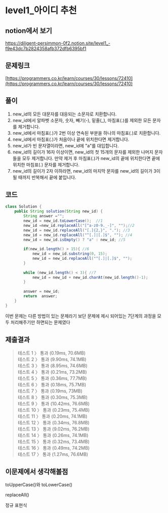 # level1_아이디 추천

## notion에서 보기
https://diligent-persimmon-0f2.notion.site/level1_-f9e43dc7b2824358afb372dfb6395bf1   

## 문제링크
[https://programmers.co.kr/learn/courses/30/lessons/72410](https://programmers.co.kr/learn/courses/30/lessons/72410)

## 풀이
1. new_id의 모든 대문자를 대응되는 소문자로 치환합니다.   
2.  new_id에서 알파벳 소문자, 숫자, 빼기(-), 밑줄(_), 마침표(.)를 제외한 모든 문자를 제거합니다.
3.  new_id에서 마침표(.)가 2번 이상 연속된 부분을 하나의 마침표(.)로 치환합니다.
4.  new_id에서 마침표(.)가 처음이나 끝에 위치한다면 제거합니다.
5.  new_id가 빈 문자열이라면, new_id에 "a"를 대입합니다.
6.  new_id의 길이가 16자 이상이면, new_id의 첫 15개의 문자를 제외한 나머지 문자들을 모두 제거합니다. 만약 제거 후 마침표(.)가 new_id의 끝에 위치한다면 끝에 위치한 마침표(.) 문자를 제거합니다.
7.  new_id의 길이가 2자 이하라면, new_id의 마지막 문자를 new_id의 길이가 3이 될 때까지 반복해서 끝에 붙입니다.

## 코드

```java
class Solution {
    public String solution(String new_id) {
        String answer ="";
        new_id = new_id.toLowerCase();  //1
        new_id =new_id.replaceAll("[^a-z0-9._-]", "");//2
        new_id = new_id.replaceAll("[.]{2,}", "."); //3
        new_id = new_id.replaceAll("^[.]|[.]$", ""); //4
        new_id = new_id.isEmpty() ? "a" : new_id; //5
        
        if(new_id.length() > 15){ //6
            new_id = new_id.substring(0, 15);
            new_id = new_id.replaceAll("^[.]|[.]$", "");
        }
        
        while (new_id.length() < 3){ //7
            new_id = new_id + new_id.charAt(new_id.length()-1);
        }
        
        answer = new_id;
        return  answer;
    }
}
```

이번 문제는 다른 방법이 있는 문제라기 보단 문제에 제시 되어있는  7단계의 과정을 모두 처리해주기만 하면되는 문제였다 

## 제출결과
>테스트 1 〉	통과 (0.19ms, 70.6MB)   
테스트 2 〉	통과 (9.90ms, 74.1MB)   
테스트 3 〉	통과 (8.95ms, 74.6MB)   
테스트 4 〉	통과 (0.21ms, 73.2MB)   
테스트 5 〉	통과 (0.36ms, 77.7MB)   
테스트 6 〉	통과 (0.18ms, 75.7MB)   
테스트 7 〉	통과 (0.19ms, 73MB)   
테스트 8 〉	통과 (0.30ms, 75.3MB)   
테스트 9 〉	통과 (10.42ms, 76.6MB)   
테스트 10 〉	통과 (0.23ms, 75.4MB)   
테스트 11 〉	통과 (0.20ms, 74.1MB)   
테스트 12 〉	통과 (0.34ms, 76.8MB)   
테스트 13 〉	통과 (9.02ms, 76.2MB)   
테스트 14 〉	통과 (0.26ms, 74.1MB)   
테스트 15 〉	통과 (0.32ms, 73.4MB)   
테스트 16 〉	통과 (0.49ms, 74.2MB)   
테스트 17 〉	통과 (1.27ms, 76.6MB)  

## 이문제에서 생각해볼점

toUpperCase()와 toLowerCase()

replaceAll()

정규 표현식